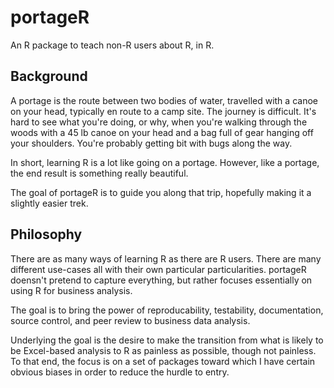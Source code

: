 # portageR

An R package to teach non-R users about R, in R. 

## Background

A portage is the route between two bodies of water, travelled with a canoe on your head, typically en route to a camp site.
The journey is difficult. It's hard to see what you're doing, or why, when you're walking through the woods with a 45 lb
canoe on your head and a bag full of gear hanging off your shoulders. You're probably getting bit with bugs along the way. 

In short, learning R is a lot like going on a portage. However, like a portage, the end result is something really beautiful.

The goal of portageR is to guide you along that trip, hopefully making it a slightly easier trek. 

## Philosophy

There are as many ways of learning R as there are R users. There are many different use-cases all with their own particular
particularities. portageR doensn't pretend to capture everything, but rather focuses essentially on using R for business
analysis. 

The goal is to bring the power of reproducability, testability, documentation, source control, and peer review to business
data analysis. 

Underlying the goal is the desire to make the transition from what is likely to be Excel-based analysis to R as painless
as possible, though not painless. To that end, the focus is on a set of packages toward which I have certain obvious biases
in order to reduce the hurdle to entry.


